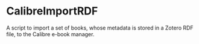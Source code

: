 CalibreImportRDF
================

A script to import a set of books, whose metadata is stored in a Zotero RDF file, to the Calibre e-book manager.
